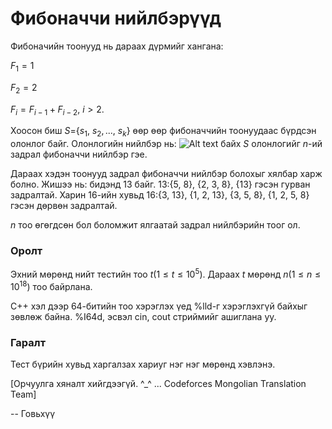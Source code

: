 Фибоначчи нийлбэрүүд
====================
Фибоначийн тоонууд нь дараах дүрмийг хангана:

$F_1=1$

$F_2=2$

$F_i=F_{i-1}+F_{i-2},\ i>2$.

Хоосон биш $S=${$s_1,\ s_2,...,\ s_k$} өөр өөр фибоначчийн тоонуудаас бүрдсэн олонлог байг. Олонлогийн нийлбэр нь:
![Alt text](http://espresso.codeforces.com/078fe60cbaeb68b0519782c39448778a5dbfe3b7.png)
байх $S$ олонлогийг $n$-ий задрал фибоначчи нийлбэр гэе.

Дараах хэдэн тоонууд  задрал фибоначчи нийлбэр болохыг хялбар харж болно. Жишээ нь: бидэнд $13$ байг. $13:${$5,\ 8$}, {$2,\ 3,\ 8$}, {$13$} гэсэн гурван задралтай. Харин $16$-ийн хувьд $16:${$3,\ 13$}, {$1,\ 2,\ 13$}, {$3,\ 5,\ 8$}, {$1,\ 2,\ 5,\ 8$} гэсэн дөрвөн задралтай.

$n$ тоо өгөгдсөн бол боломжит ялгаатай задрал нийлбэрийн тоог ол.

### Оролт
Эхний мөрөнд нийт тестийн тоо $t (1≤t≤10^5)$. Дараах $t$ мөрөнд $n (1≤n≤10^{18})$ тоо байрлана.

C++ хэл дээр 64-битийн тоо хэрэглэх үед %lld-г хэрэглэхгүй байхыг зөвлөж байна.
%I64d, эсвэл cin, cout стриймийг ашиглана уу.

### Гаралт
Тест бүрийн хувьд харгалзах хариуг нэг нэг мөрөнд хэвлэнэ.

[Орчуулга хяналт хийгдээгүй. ^_^ ... Codeforces Mongolian Translation Team]

-- Говьхүү
